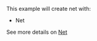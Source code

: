 This example will create net with:
* Net

See more details on [Net](https://docs.outscale.com/en/userguide/About-VPCs.html)
